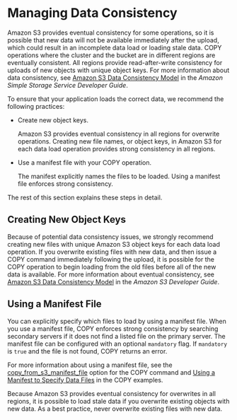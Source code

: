 # Managing Data Consistency<a name="managing-data-consistency"></a>

Amazon S3 provides eventual consistency for some operations, so it is possible that new data will not be available immediately after the upload, which could result in an incomplete data load or loading stale data\. COPY operations where the cluster and the bucket are in different regions are eventually consistent\. All regions provide read\-after\-write consistency for uploads of new objects with unique object keys\. For more information about data consistency, see [Amazon S3 Data Consistency Model](http://docs.aws.amazon.com/AmazonS3/latest/dev/Introduction.html#ConsistencyModel) in the *Amazon Simple Storage Service Developer Guide*\.

To ensure that your application loads the correct data, we recommend the following practices:

+ Create new object keys\. 

  Amazon S3 provides eventual consistency in all regions for overwrite operations\. Creating new file names, or object keys, in Amazon S3 for each data load operation provides strong consistency in all regions\. 

+ Use a manifest file with your COPY operation\. 

  The manifest explicitly names the files to be loaded\. Using a manifest file enforces strong consistency\.

The rest of this section explains these steps in detail\.

## Creating New Object Keys<a name="creating-new-keys"></a>

Because of potential data consistency issues, we strongly recommend creating new files with unique Amazon S3 object keys for each data load operation\. If you overwrite existing files with new data, and then issue a COPY command immediately following the upload, it is possible for the COPY operation to begin loading from the old files before all of the new data is available\. For more information about eventual consistency, see [Amazon S3 Data Consistency Model](http://docs.aws.amazon.com/AmazonS3/latest/dev/Introduction.html#ConsistencyMode) in the *Amazon S3 Developer Guide*\.

## Using a Manifest File<a name="using-a-manifest-file"></a>

You can explicitly specify which files to load by using a manifest file\. When you use a manifest file, COPY enforces strong consistency by searching secondary servers if it does not find a listed file on the primary server\. The manifest file can be configured with an optional `mandatory` flag\. If `mandatory` is `true` and the file is not found, COPY returns an error\.

For more information about using a manifest file, see the [copy_from_s3_manifest_file](copy-parameters-data-source-s3.md#copy-manifest-file) option for the COPY command and [Using a Manifest to Specify Data Files](r_COPY_command_examples.md#copy-command-examples-manifest) in the COPY examples\. 

Because Amazon S3 provides eventual consistency for overwrites in all regions, it is possible to load stale data if you overwrite existing objects with new data\. As a best practice, never overwrite existing files with new data\.